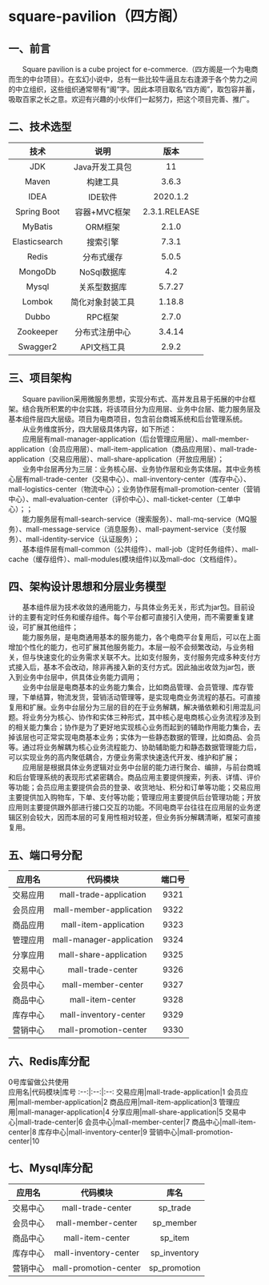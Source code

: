 # square-pavilion（四方阁）

## 一、前言

&emsp;&emsp;Square pavilion is a cube project for e-commerce.（四方阁是一个为电商而生的中台项目）。在玄幻小说中，总有一些比较牛逼且左右逢源于各个势力之间的中立组织，这些组织通常带有“阁”字。因此本项目取名“四方阁”，取包容并蓄，吸取百家之长之意。欢迎有兴趣的小伙伴们一起努力，把这个项目完善、推广。


## 二、技术选型

技术|说明|版本
:--:|:--:|:--:
JDK|Java开发工具包|11
Maven|构建工具|3.6.3
IDEA|IDE软件|2020.1.2
Spring Boot|容器+MVC框架|2.3.1.RELEASE
MyBatis|ORM框架|2.1.0
Elasticsearch|搜索引擎|7.3.1
Redis|分布式缓存|5.0.5
MongoDb|NoSql数据库|4.2
Mysql|关系型数据库|5.7.27
Lombok|简化对象封装工具|1.18.8
Dubbo|RPC框架|2.7.0
Zookeeper|分布式注册中心|3.4.14
Swagger2|API文档工具|2.9.2


## 三、项目架构

&emsp;&emsp;Square pavilion采用微服务思想，实现分布式、高并发且易于拓展的中台框架。结合我所积累的中台实践，将该项目分为应用层、业务中台层、能力服务层及基本组件层四大层级。项目为电商项目，包含前台商城系统和后台管理系统。  
&emsp;&emsp;从业务维度拆分，四大层级具体内容，如下所述：  
&emsp;&emsp;应用层有mall-manager-application（后台管理应用层）、mall-member-application（会员应用层）、mall-item-application（商品应用层）、mall-trade-application（交易应用层）、mall-share-application（开放应用层）；  
&emsp;&emsp;业务中台层再分为三层：业务核心层、业务协作层和业务实体层。其中业务核心层有mall-trade-center（交易中心）、mall-inventory-center（库存中心）、mall-logistics-center（物流中心）；业务协作层有mall-promotion-center（营销中心）、mall-evaluation-center（评价中心）、mall-ticket-center（工单中心）；；  
&emsp;&emsp;能力服务层有mall-search-service（搜索服务）、mall-mq-service（MQ服务）、mall-message-service（消息服务）、mall-payment-service（支付服务）、mall-identity-service（认证服务）；  
&emsp;&emsp;基本组件层有mall-common（公共组件）、mall-job（定时任务组件）、mall-cache（缓存组件）、mall-modules(模块组件)以及mall-doc（文档组件）。  

## 四、架构设计思想和分层业务模型
&emsp;&emsp;基本组件层为技术收敛的通用能力，与具体业务无关，形式为jar包。目前设计的主要有定时任务和缓存组件。每个平台都可直接引入使用，而不需要重复建设，可扩展其他组件；  
&emsp;&emsp;能力服务层，是电商通用基本的服务能力，各个电商平台复用后，可以在上面增加个性化的能力，也可扩展其他服务能力。本层一般不会频繁改动，与业务相关，但与快速变化的业务需求关联不大。比如支付服务，支付服务完成多种支付方式接入后，基本不会改动，除非再接入新的支付方式。因此抽出收敛为jar包，嵌入到业务中台层中，供具体业务能力调用；  
&emsp;&emsp;业务中台层是电商基本的业务能力集合，比如商品管理、会员管理、库存管理，下单结算，物流发货，营销活动管理等，是实现电商业务流程的基石。可直接复用和扩展。业务中台层分为三层的目的在于业务解耦，解决循依赖和引用混乱问题。将业务分为核心、协作和实体三种形式，其中核心是电商核心业务流程涉及到的相关能力集合；协作是为了更好地实现核心业务而起到的辅助作用能力集合，去掉该层也可正常实现电商基本业务；实体为一些静态数据的管理，比如商品、会员等。通过将业务解耦为核心业务流程能力、协助辅助能力和静态数据管理能力后，可以实现业务的高内聚低耦合，方便业务需求快速迭代开发、维护和扩展；  
&emsp;&emsp;应用层是根据具体业务逻辑对业务中台层的能力进行聚合、编排，与前台商城和后台管理系统的表现形式紧密耦合。商品应用主要提供搜索，列表、详情、评价等功能；会员应用主要提供会员的登录、收货地址、积分和订单等功能；交易应用主要提供加入购物车，下单、支付等功能；管理应用主要提供后台管理功能；开放应用则主要提供跟外部进行接口交互的功能。不同电商平台往往在应用层的业务逻辑区别会较大，因而本层的可复用性相对较差，但业务拆分解耦清晰，框架可直接复用。  

## 五、端口号分配
应用名|代码模块|端口号
:--:|:--:|:--:
交易应用|mall-trade-application|9321
会员应用|mall-member-application|9322
商品应用|mall-item-application|9323
管理应用|mall-manager-application|9324
分享应用|mall-share-application|9325
交易中心|mall-trade-center|9326
会员中心|mall-member-center|9327
商品中心|mall-item-center|9328
库存中心|mall-inventory-center|9329
营销中心|mall-promotion-center|9330  

## 六、Redis库分配
0号库留做公共使用  
应用名|代码模块|库号
:--:|:--:|:--:
交易应用|mall-trade-application|1
会员应用|mall-member-application|2
商品应用|mall-item-application|3
管理应用|mall-manager-application|4
分享应用|mall-share-application|5
交易中心|mall-trade-center|6
会员中心|mall-member-center|7
商品中心|mall-item-center|8
库存中心|mall-inventory-center|9
营销中心|mall-promotion-center|10  

## 七、Mysql库分配
应用名|代码模块|库名
:--:|:--:|:--:
交易中心|mall-trade-center|sp_trade
会员中心|mall-member-center|sp_member
商品中心|mall-item-center|sp_item
库存中心|mall-inventory-center|sp_inventory
营销中心|mall-promotion-center|sp_promotion

